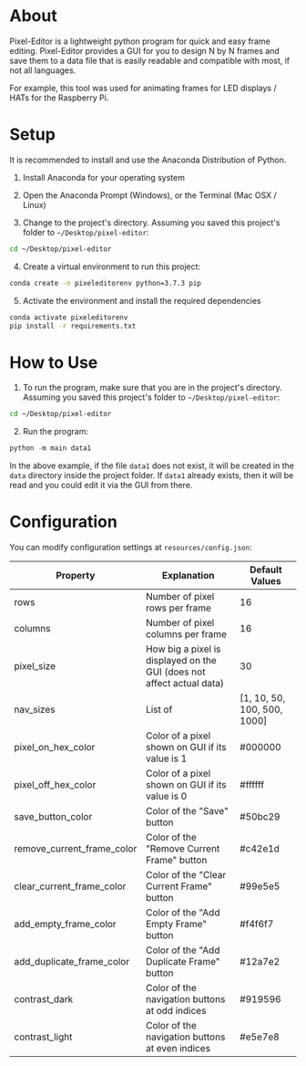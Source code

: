 # About

Pixel-Editor is a lightweight python program for quick and easy frame editing. Pixel-Editor provides a GUI for you to design N by N frames and save them to a data file that is easily readable and compatible with most, if not all languages. 

For example, this tool was used for animating frames for LED displays / HATs for the Raspberry Pi.



# Setup

It is recommended to install and use the Anaconda Distribution of Python.

1) Install Anaconda for your operating system

2) Open the Anaconda Prompt (Windows), or the Terminal (Mac OSX / Linux)

3) Change to the project's directory. Assuming you saved this project's folder to `~/Desktop/pixel-editor`:

```bash
cd ~/Desktop/pixel-editor
```

4) Create a virtual environment to run this project:

```bash
conda create -n pixeleditorenv python=3.7.3 pip
```

5) Activate the environment and install the required dependencies

```bash
conda activate pixeleditorenv
pip install -r requirements.txt
```



# How to Use

1) To run the program, make sure that you are in the project's directory. Assuming you saved this project's folder to `~/Desktop/pixel-editor`:

```bash
cd ~/Desktop/pixel-editor
```

2) Run the program:

```python
python -m main data1
```

In the above example, if the file `data1` does not exist, it will be created in the `data` directory inside the project folder. If `data1` already exists, then it will be read and you could edit it via the GUI from there.



# Configuration

You can modify configuration settings at `resources/config.json`:

| **Property**               | Explanation                                                  | Default Values              |
| -------------------------- | ------------------------------------------------------------ | --------------------------- |
| rows                       | Number of pixel rows per frame                               | 16                          |
| columns                    | Number of pixel columns per frame                            | 16                          |
| pixel_size                 | How big a pixel is displayed on the GUI (does not affect actual data) | 30                          |
| nav_sizes                  | List of                                                      | [1, 10, 50, 100, 500, 1000] |
| pixel_on_hex_color         | Color of a pixel shown on GUI if its value is 1              | #000000                     |
| pixel_off_hex_color        | Color of a pixel shown on GUI if its value is 0              | #ffffff                     |
| save_button_color          | Color of the "Save" button                                   | #50bc29                     |
| remove_current_frame_color | Color of the "Remove Current Frame" button                   | #c42e1d                     |
| clear_current_frame_color  | Color of the "Clear Current Frame" button                    | #99e5e5                     |
| add_empty_frame_color      | Color of the "Add Empty Frame" button                        | #f4f6f7                     |
| add_duplicate_frame_color  | Color of the "Add Duplicate Frame" button                    | #12a7e2                     |
| contrast_dark              | Color of the navigation buttons at odd indices               | #919596                     |
| contrast_light             | Color of the navigation buttons at even indices              | #e5e7e8                     |


